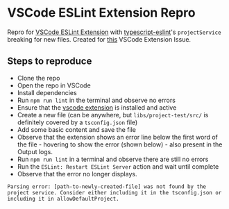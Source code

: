 # VSCode ESLint Extension Repro

Repro for [VSCode ESLint Extension](https://github.com/microsoft/vscode-eslint) with [typescript-eslint](https://github.com/typescript-eslint/typescript-eslint)'s `projectService` breaking for new files. Created for [this](https://github.com/microsoft/vscode-eslint/issues/1911) VSCode Extension Issue.

## Steps to reproduce

- Clone the repo
- Open the repo in VSCode
- Install dependencies
- Run `npm run lint` in the terminal and observe no errors
- Ensure that the [vscode extension](https://marketplace.visualstudio.com/items?itemName=dbaeumer.vscode-eslint) is installed and active
- Create a new file (can be anywhere, but `libs/project-test/src/` is definitely covered by a `tsconfig.json` file)
- Add some basic content and save the file
- Observe that the extension shows an error line below the first word of the file - hovering to show the error (shown below) - also present in the Output logs.
- Run `npm run lint` in a terminal and observe there are still no errors
- Run the `ESLint: Restart ESLint Server` action and wait until complete
- Observe that the error no longer displays.

```
Parsing error: [path-to-newly-created-file] was not found by the project service. Consider either including it in the tsconfig.json or including it in allowDefaultProject.
```
